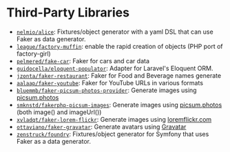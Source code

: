 # Third-Party Libraries

- [`nelmio/alice`](https://github.com/nelmio/alice): Fixtures/object generator with a yaml DSL that can use Faker as data generator.
- [`league/factory-muffin`](https://github.com/thephpleague/factory-muffin): enable the rapid creation of objects (PHP port of factory-girl)
- [`pelmered/fake-car`](https://github.com/pelmered/fake-car): Faker for cars and car data
- [`guidocella/eloquent-populator`](https://github.com/guidocella/eloquent-populator): Adapter for Laravel's Eloquent ORM.
- [`jzonta/faker-restaurant`](https://github.com/jzonta/FakerRestaurant): Faker for Food and Beverage names generate
- [`aalaap/faker-youtube`](https://github.com/aalaap/faker-youtube): Faker for YouTube URLs in various formats
- [`bluemmb/faker-picsum-photos-provider`](https://github.com/bluemmb/Faker-PicsumPhotos): Generate images using [picsum.photos](http://picsum.photos/)
- [`smknstd/fakerphp-picsum-images`](https://github.com/smknstd/fakerphp-picsum-images): Generate images using [picsum.photos](http://picsum.photos/) (both image() and imageUrl())
- [`xvladqt/faker-lorem-flickr`](https://github.com/xvladxtremal/Faker-LoremFlickr): Generate images using [loremflickr.com](http://loremflickr.com/)
- [`ottaviano/faker-gravatar`](https://github.com/ottaviano/faker-gravatar): Generate avatars using [Gravatar](https://en.gravatar.com/site/implement/images/)
- [`zenstruck/foundry`](https://github.com/zenstruck/foundry): Fixtures/object generator for Symfony that uses Faker as a data generator.
